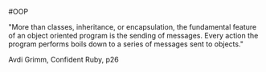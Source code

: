 #OOP 

"More than classes, inheritance, or encapsulation, the fundamental feature of an object oriented program is the sending of messages. Every action the program performs boils down to a series of messages sent to objects."

Avdi Grimm, Confident Ruby, p26